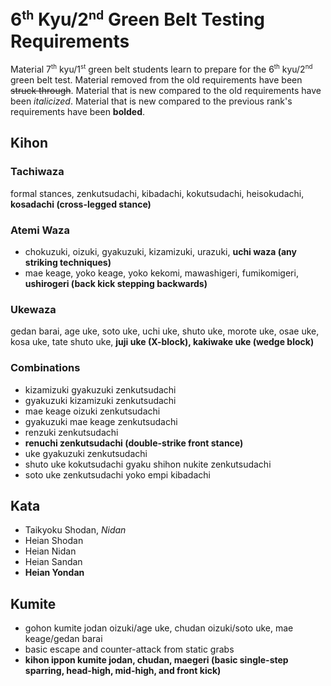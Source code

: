 <!-- markdownlint-disable no-inline-html -->
# 6<sup><small>th</small></sup> Kyu/2<sup><small>nd</small></sup> Green Belt Testing Requirements

Material 7<sup><small>th</small></sup> kyu/1<sup><small>st</small></sup> green belt students learn to prepare for
the 6<sup><small>th</small></sup> kyu/2<sup><small>nd</small></sup> green belt test.
Material removed from the old requirements have been ~~struck through~~.
Material that is new compared to the old requirements have been *italicized*.
Material that is new compared to the previous rank's requirements have been **bolded**.

## Kihon

### Tachiwaza

formal stances, zenkutsudachi, kibadachi, kokutsudachi, heisokudachi, **kosadachi (cross-legged stance)**

### Atemi Waza

* chokuzuki, oizuki, gyakuzuki, kizamizuki, urazuki, **uchi waza (any striking techniques)**
* mae keage, yoko keage, yoko kekomi, mawashigeri, fumikomigeri, **ushirogeri (back kick stepping backwards)**

### Ukewaza

gedan barai, age uke, soto uke, uchi uke, shuto uke, morote uke, osae uke, kosa uke, tate shuto uke, **juji uke (X-block), kakiwake uke (wedge block)**

### Combinations

* kizamizuki gyakuzuki zenkutsudachi
* gyakuzuki kizamizuki zenkutsudachi
* mae keage oizuki zenkutsudachi
* gyakuzuki mae keage zenkutsudachi
* renzuki zenkutsudachi
* **renuchi zenkutsudachi (double-strike front stance)**
* uke gyakuzuki zenkutsudachi
* shuto uke kokutsudachi gyaku shihon nukite zenkutsudachi
* soto uke zenkutsudachi yoko empi kibadachi

## Kata

* Taikyoku Shodan, *Nidan*
* Heian Shodan
* Heian Nidan
* Heian Sandan
* **Heian Yondan**

## Kumite

* gohon kumite jodan oizuki/age uke, chudan oizuki/soto uke, mae keage/gedan barai
* basic escape and counter-attack from static grabs
* **kihon ippon kumite jodan, chudan, maegeri (basic single-step sparring, head-high, mid-high, and front kick)**
